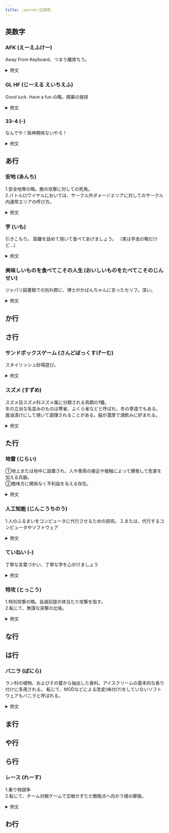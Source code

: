 ```yaml
---
title: :secret:広辞苑
---
```


<h2>英数字</h2>

### AFK (えーえふけー)
Away From Keyboard、つまり離席ちう。
<details>
  <summary>例文</summary>
  <p>AFK殺ったわ</p>
  <p>出典: </p>
</details>

### GL HF (じーえる えいちえふ)
Good luck. Have a fun.の略。開幕の挨拶
<details>
  <summary>例文</summary>
  <p>"[ GL HF. ]
　[  u2 .]"</p>
  <p>出典: </p>
</details>

### 33-4 (-)
なんでや！阪神関係ないやろ！
<details>
  <summary>例文</summary>
  <p></p>
  <p>出典: </p>
</details>
<h2>あ行</h2>

### 安地 (あんち)
1.安全地帯の略。敵の攻撃に対しての死角。<br>
2.バトルロワイヤルにおいては、サークル外ダメージエリアに対してのサークル内通常エリアの呼び方。
<details>
  <summary>例文</summary>
  <p>安地際狩ろうぜ</p>
  <p>出典: </p>
</details>

### 芋 (いも)
引きこもり。
距離を詰めて焼いて食べてあげましょう。
（実は芋虫の略だけど…）
<details>
  <summary>例文</summary>
  <p>実際芋ったほうが強いゲームもある</p>
  <p>出典: </p>
</details>

### 美味しいものを食べてこその人生 (おいしいものをたべてこそのじんせい)
ジャパリ図書館での別れ際に、博士がかばんちゃんに言ったセリフ。深い。
<details>
  <summary>例文</summary>
  <p></p>
  <p>出典: </p>
</details>

<h2>か行</h2>

<h2>さ行</h2>

### サンドボックスゲーム (さんどぼっくすげーむ)
スタイリッシュ砂場遊び。
<details>
  <summary>例文</summary>
  <p></p>
  <p>出典: </p>
</details>

### スズメ (すずめ)
スズメ目スズメ科スズメ属に分類される鳥類の1種。<br>
冬の立派な毛並みのものは寒雀、ふくら雀などと呼ばれ、冬の季語でもある。<br>
醤油漬けにして焼いて調理されることがある。脳が濃厚で酒飲みに好まれる。
<details>
  <summary>例文</summary>
  <p>スズメッキ</p>
  <p>出典: </p>
</details>

<h2>た行</h2>

### 地雷 (じらい)
①地上または地中に設置され、人や車両の接近や接触によって爆発して危害を加える兵器。<br>
②敵味方に関係なく不利益を与える存在。
<details>
  <summary>例文</summary>
  <p>A「あいつ地雷じゃね」B「あいつ地雷じゃね」C「あいつら地雷じゃね」</p>
  <p>出典: </p>
</details>

### 人工知能 (じんこうちのう)
1.人のふるまいをコンピュータに代行させるための技術。
2.または、代行するコンピュータやソフトウェア
<details>
  <summary>例文</summary>
  <p>人工知能は今の所、電気羊の夢をみない</p>
  <p>出典: </p>
</details>

### ていねい (-)
丁寧な言葉づかい、丁寧な字を心がけましょう
<details>
  <summary>例文</summary>
  <p></p>
  <p>出典: </p>
</details>

### 特攻 (とっこう)
1.特別攻撃の略。自滅前提の体当たり攻撃を指す。<br>
2.転じて、無謀な突撃の比喩。
<details>
  <summary>例文</summary>
  <p></p>
  <p>出典: </p>
</details>

<h2>な行</h2>

<h2>は行</h2>

### バニラ (ばにら)
ラン科の植物、およびその蔓から抽出した香料。アイスクリームの基本的な香り付けに多用される。
転じて、MODなどによる改変(味付け)をしていないソフトウェアもバニラと呼ばれる。
<details>
  <summary>例文</summary>
  <p>バーニラバニラバーニラ求人♪</p>
  <p>出典: </p>
</details>

<h2>ま行</h2>

<h2>や行</h2>

<h2>ら行</h2>

### レース (れーす)
1.乗り物競争<br>
2.転じて、チーム対戦ゲームで交戦せずただ敵拠点へ向かう様の揶揄。
<details>
  <summary>例文</summary>
  <p>開幕レース勝ったからこのままいける</p>
  <p>出典: </p>
</details>

<h2>わ行</h2>
